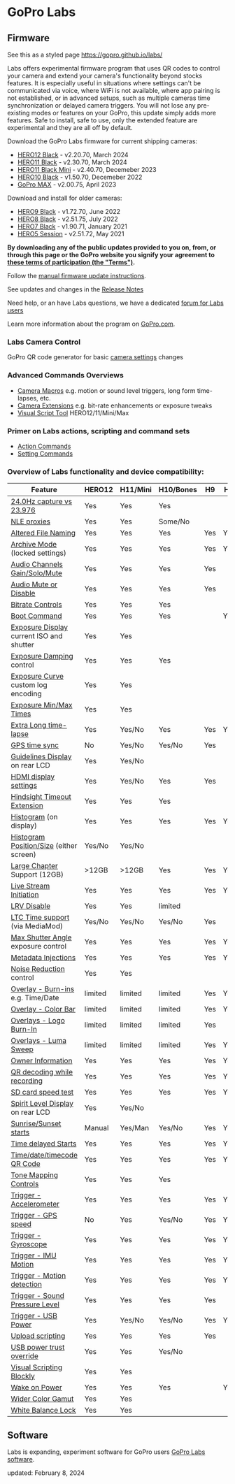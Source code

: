 # GoPro Labs

## Firmware

See this as a styled page https://gopro.github.io/labs/

Labs offers experimental firmware program that uses QR codes to control your camera and extend your camera's functionality beyond stocks features. 
It is especially useful in situations where settings can't be communicated via voice, where WiFi is not available, where app pairing is not established, 
or in advanced setups, such as multiple cameras time synchronization or delayed camera triggers. You will not lose any pre-existing modes or features on 
your GoPro, this update simply adds more features.  Safe to install, safe to use, only the extended feature are experimental and they are all off by default. 

Download the GoPro Labs firmware for current shipping cameras:
- [HERO12 Black](https://bit.ly/LABS_H12_2_20_70) - v2.20.70, March 2024
- [HERO11 Black](https://bit.ly/LABS_H11_2_30_70) - v2.30.70, March 2024
- [HERO11 Black Mini](https://bit.ly/LABS_M11_2_40_70) - v2.40.70, Decemeber 2023
- [HERO10 Black](https://bit.ly/LABS_H10_1_50_70) - v1.50.70, Decemeber 2022
- [GoPro MAX](https://bit.ly/LABS_MAX_2_00_75) - v2.00.75, April 2023

Download and install for older cameras:
- [HERO9 Black](https://bit.ly/LABS_H9_1_72_70) - v1.72.70, June 2022
- [HERO8 Black](https://bit.ly/LABS_H8_2_51_75) - v2.51.75, July 2022
- [HERO7 Black](https://bit.ly/LABS_H7_1_90_71) - v1.90.71, January 2021
- [HERO5 Session](https://bit.ly/LABS_H5S_2_51_72) - v2.51.72, May 2021

**By downloading any of the public updates provided to you on, from, or through this page or the GoPro website you signify your agreement to [these terms of participation (the "Terms")](https://gopro.com/content/dam/help/gopro-labs/Beta_Participation_Terms_and_Conditions.pdf).**

Follow the [manual firmware update instructions](docs/install).

See updates and changes in the [Release Notes](https://gopro.github.io/labs/control/notes/)

Need help, or an have Labs questions, we have a dedicated [forum for Labs users](https://github.com/gopro/labs/discussions)

Learn more information about the program on [GoPro.com](https://gopro.com/info/gopro-labs).

### Labs Camera Control
 
GoPro QR code generator for basic [camera settings](https://gopro.github.io/labs/control/custom) changes

### Advanced Commands Overviews

- [Camera Macros](https://gopro.github.io/labs/control) e.g. motion or sound level triggers, long form time-lapses, etc.
- [Camera Extensions](https://gopro.github.io/labs/control/extensions) e.g. bit-rate enhancements or exposure tweaks
- [Visual Script Tool](https://gopro.github.io/labs/build/) HERO12/11/Mini/Max

### Primer on Labs actions, scripting and command sets

- [Action Commands](https://gopro.github.io/labs/control/actions)
- [Setting Commands](https://gopro.github.io/labs/control/settings)

### Overview of Labs functionality and device compatibility: 

| Feature                                                                                     | HERO12 | H11/Mini | H10/Bones | H9 | H8 | H7 | MAX |
|---------------------------------------------------------------------------------------------|--------|----------|-----------|----|----|----|-----|
| [24.0Hz capture vs 23.976](https://gopro.github.io/labs/control/extensions)                 | Yes     | Yes     | Yes     |     |     |     |     |
| [NLE proxies](https://gopro.github.io/labs/control/proxies)                                 | Yes     | Yes     | Some/No |     |     |     |     |
| [Altered File Naming](https://gopro.github.io/labs/control/basename)                        | Yes     | Yes     | Yes     | Yes | Yes | Yes | Yes |
| [Archive Mode](https://gopro.github.io/labs/control/archive) (locked settings)              | Yes     | Yes     | Yes     | Yes | Yes | Yes | Yes |
| [Audio Channels Gain/Solo/Mute](https://gopro.github.io/labs/control/extensions)            | Yes     | Yes     | Yes     | Yes |     |     |     |
| [Audio Mute or Disable](https://gopro.github.io/labs/control/extensions)                    | Yes     | Yes     | Yes     | Yes |     |     |     |
| [Bitrate Controls](https://gopro.github.io/labs/control/extensions)                         | Yes     | Yes     | Yes     |     |     |     | Yes |
| [Boot Command](https://gopro.github.io/labs/control/extensions)                             | Yes     | Yes     | Yes     |     | Yes |     |     |
| [Exposure Display](https://gopro.github.io/labs/control/extensions) current ISO and shutter | Yes     | Yes     |         |     |     |     |     |
| [Exposure Damping](https://gopro.github.io/labs/control/extensions) control                 | Yes     | Yes     | Yes     |     |     |     |     |
| [Exposure Curve](https://gopro.github.io/labs/control/extensions) custom log encoding       | Yes     | Yes     |         |     |     |     |     |
| [Exposure Min/Max Times](https://gopro.github.io/labs/control/extensions)                   | Yes     | Yes     |         |     |     |     |     |
| [Extra Long time-lapse](https://gopro.github.io/labs/control/longtimelapse)                 | Yes     | Yes/No  | Yes     | Yes | Yes | Yes | Yes |
| [GPS time sync](https://gopro.github.io/labs/control/gpssync)                               | No      | Yes/No  | Yes/No  | Yes |     |     |     |
| [Guidelines Display](https://gopro.github.io/labs/control/extensions) on rear LCD           | Yes     | Yes/No  |         |     |     |     |     |
| [HDMI display settings](https://gopro.github.io/labs/control/extensions)                    | Yes     | Yes/No  | Yes     | Yes |     |     |     |
| [Hindsight Timeout Extension](https://gopro.github.io/labs/control/extensions)              | Yes     | Yes     | Yes     |     |     |     |     |
| [Histogram](https://gopro.github.io/labs/control/extensions) (on display)                   | Yes     | Yes     | Yes     | Yes | Yes |     |     |
| [Histogram Position/Size](https://gopro.github.io/labs/control/extensions) (either screen)  | Yes/No  | Yes/No  |         |     |     |     |     |
| [Large Chapter](https://gopro.github.io/labs/control/chapters) Support (12GB)               | >12GB   | >12GB   | Yes     | Yes | Yes |     | Yes |
| [Live Stream Initiation](https://gopro.github.io/labs/control/rtmp)                         | Yes     | Yes     | Yes     | Yes | Yes |     |     |
| [LRV Disable](https://gopro.github.io/labs/control/extensions)                              | Yes     | Yes     | limited |     |     |     |     |
| [LTC Time support](https://gopro.github.io/labs/control/ltc) (via MediaMod)                 | Yes/No  | Yes/No  | Yes/No  | Yes |     |     |     |
| [Max Shutter Angle](https://gopro.github.io/labs/control/maxshut) exposure control          | Yes     | Yes     | Yes     | Yes | Yes | Yes | Yes |
| [Metadata Injections](https://gopro.github.io/labs/control/extensions)                      | Yes     | Yes     | Yes     | Yes | Yes | Yes | Yes |
| [Noise Reduction](https://gopro.github.io/labs/control/extensions) control                  | Yes     | Yes     |         |     |     |     |     |
| [Overlay - Burn-ins](https://gopro.github.io/labs/control/overlays) e.g. Time/Date          | limited | limited | limited | Yes | Yes |     |     |
| [Overlay - Color Bar](https://gopro.github.io/labs/control/extensions)                      | limited | limited | limited | Yes | Yes |     | Yes |
| [Overlays - Logo Burn-In](https://gopro.github.io/labs/control/logo)                        | limited | limited | limited | Yes |     |     | Yes |
| [Overlays - Luma Sweep](https://gopro.github.io/labs/control/extensions)                    | limited | limited | limited | Yes | Yes |     |     |
| [Owner Information](https://gopro.github.io/labs/control/owner)                             | Yes     | Yes     | Yes     | Yes | Yes | Yes | Yes |
| [QR decoding while recording](https://gopro.github.io/labs/control/extensions)              | Yes     | Yes     | Yes     | Yes | Yes | Yes | Yes |
| [SD card speed test](https://gopro.github.io/labs/control/extensions)                       | Yes     | Yes     | Yes     | Yes | Yes |     |     |
| [Spirit Level Display](https://gopro.github.io/labs/control/extensions) on rear LCD         | Yes     | Yes/No  |         |     |     |     |     |
| [Sunrise/Sunset starts](https://gopro.github.io/labs/control/solartimelapse)                | Manual  | Yes/Man | Yes/No  | Yes | Yes | Yes | Yes |
| [Time delayed Starts](https://gopro.github.io/labs/control/custom)                          | Yes     | Yes     | Yes     | Yes | Yes | Yes | Yes |
| [Time/date/timecode QR Code](https://gopro.github.io/labs/control/precisiontime)            | Yes     | Yes     | Yes     | Yes | Yes | Yes | Yes |
| [Tone Mapping Controls](https://gopro.github.io/labs/control/extensions)                    | Yes     | Yes     | Yes     |     |     |     |     |
| [Trigger - Accelerometer](https://gopro.github.io/labs/control/imutrigger)                  | Yes     | Yes     | Yes     | Yes | Yes | Yes | Yes |
| [Trigger - GPS speed](https://gopro.github.io/labs/control/speedtrigger)                    | No      | Yes     | Yes/No  | Yes | Yes | Yes | Yes |
| [Trigger - Gyroscope](https://gopro.github.io/labs/control/imutrigger)                      | Yes     | Yes     | Yes     | Yes | Yes | Yes | Yes |
| [Trigger - IMU Motion](https://gopro.github.io/labs/control/imutrigger)                     | Yes     | Yes     | Yes     | Yes | Yes | Yes | Yes |
| [Trigger - Motion detection](https://gopro.github.io/labs/control/motion)                   | Yes     | Yes     | Yes     | Yes | Yes | Yes | Yes |
| [Trigger - Sound Pressure Level](https://gopro.github.io/labs/control/spltrigger)           | Yes     | Yes     | Yes     | Yes |     |     |     |
| [Trigger - USB Power](https://gopro.github.io/labs/control/usb)                             | Yes     | Yes/No  | Yes/No  | Yes | Yes |     | Yes |
| [Upload scripting](https://gopro.github.io/labs/control/dailytl)                            | Yes     | Yes     | Yes     | Yes |     |     |     |
| [USB power trust override](https://gopro.github.io/labs/control/extensions)                 | Yes     | Yes     | Yes/No  |     |     |     |     |
| [Visual Scripting Blockly](https://gopro.github.io/labs/build)                              | Yes     | Yes     |         |     |     |     | Yes |
| [Wake on Power](https://gopro.github.io/labs/control/extensions)                            | Yes     | Yes     | Yes     |     | Yes |     | Yes |
| [Wider Color Gamut](https://gopro.github.io/labs/control/extensions)                        | Yes     | Yes     |         |     |     |     |     |
| [White Balance Lock](https://gopro.github.io/labs/control/extensions)                       | Yes     | Yes     |         |     |     |     |     |

## Software 

Labs is expanding, experiment software for GoPro users [GoPro Labs software](docs/software/).

updated: February 8, 2024<br>
